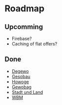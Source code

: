# Roadmap

## Upcomming

* Firebase?
* Caching of flat offers?

## Done

* [Degewo](https://immosuche.degewo.de/de/search)
* [Gesobau](https://www.gesobau.de/mieten/wohnungssuche.html)
* [Howoge](https://www.howoge.de/wohnungen-gewerbe/wohnungssuche.html)
* [Gewobag](https://www.gewobag.de/fuer-mieter-und-mietinteressenten/mietangebote/?bezirke_all=&bezirke%5B%5D=charlottenburg-wilmersdorf&bezirke%5B%5D=charlottenburg-wilmersdorf-charlottenburg&bezirke%5B%5D=friedrichshain-kreuzberg&bezirke%5B%5D=friedrichshain-kreuzberg-friedrichshain&bezirke%5B%5D=lichtenberg&bezirke%5B%5D=lichtenberg-falkenberg&bezirke%5B%5D=marzahn-hellersdorf&bezirke%5B%5D=marzahn-hellersdorf-marzahn&bezirke%5B%5D=mitte&bezirke%5B%5D=mitte-moabit&bezirke%5B%5D=neukoelln&bezirke%5B%5D=neukoelln-buckow&bezirke%5B%5D=neukoelln-neukoelln&bezirke%5B%5D=neukoelln-rudow&bezirke%5B%5D=pankow&bezirke%5B%5D=pankow-prenzlauer-berg&bezirke%5B%5D=reinickendorf&bezirke%5B%5D=reinickendorf-reinickendorf&bezirke%5B%5D=reinickendorf-tegel&bezirke%5B%5D=reinickendorf-waidmannslust&bezirke%5B%5D=spandau&bezirke%5B%5D=spandau-haselhorst&bezirke%5B%5D=tempelhof-schoeneberg&bezirke%5B%5D=tempelhof-schoeneberg-schoeneberg&nutzungsarten%5B%5D=wohnung&gesamtmiete_von=&gesamtmiete_bis=&gesamtflaeche_von=&gesamtflaeche_bis=&zimmer_von=&zimmer_bis=)
* [Stadt und Land](https://www.stadtundland.de/Mieten/010-Angebote-Bestand.php?form=stadtundland-expose-search-1.form&sp%3Acategories%5B3352%5D%5B%5D=-&sp%3Acategories%5B3352%5D%5B%5D=__last__&sp%3AroomsFrom%5B%5D=&sp%3AroomsTo%5B%5D=&sp%3ArentPriceFrom%5B%5D=&sp%3ArentPriceTo%5B%5D=&sp%3AareaFrom%5B%5D=&sp%3AareaTo%5B%5D=&sp%3Afeature%5B%5D=__last__&action=submit)
* [WBM](https://www.wbm.de/wohnungen-berlin/angebote/)
